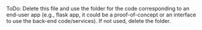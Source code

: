 ToDo: Delete this file and use the folder for the code corresponding to an end-user app (e.g., flask app, it could be a proof-of-concept or an interface to use the back-end code/services). If not used, delete the folder.